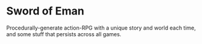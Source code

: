 # Sword of Eman

Procedurally-generate action-RPG with a unique story and world each time, and some stuff that persists across all games.
